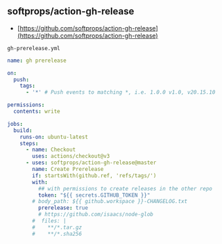 ## softprops/action-gh-release

- [https://github.com/softprops/action-gh-release](https://github.com/softprops/action-gh-release)

`gh-prerelease.yml`

```yml
name: gh prerelease

on:
  push:
    tags:
      - '*' # Push events to matching *, i.e. 1.0.0 v1.0, v20.15.10

permissions:
  contents: write

jobs:
  build:
    runs-on: ubuntu-latest
    steps:
      - name: Checkout
        uses: actions/checkout@v3
      - uses: softprops/action-gh-release@master
        name: Create Prerelease
        if: startsWith(github.ref, 'refs/tags/')
        with:
          ## with permissions to create releases in the other repo
          token: "${{ secrets.GITHUB_TOKEN }}"
        # body_path: ${{ github.workspace }}-CHANGELOG.txt
          prerelease: true
          # https://github.com/isaacs/node-glob
        #  files: |
        #    **/*.tar.gz
        #    **/*.sha256
